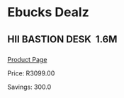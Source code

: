 
# Ebucks Dealz
## HII BASTION DESK  1.6M
[Product Page](https://www.ebucks.com/web/shop/productSelected.do?prodId=1148406584&catId=1130195724)

Price: R3099.00

Savings: 300.0


	